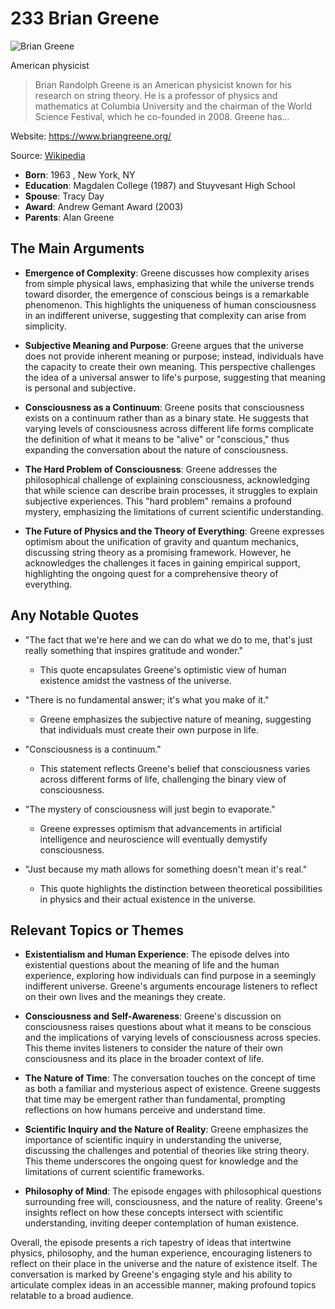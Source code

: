 # 233 Brian Greene


![Brian Greene](https://encrypted-tbn0.gstatic.com/licensed-image?q=tbn:ANd9GcQ2XoEroos98Ot3LTNon9AyJUr0U_spiphSKjrwsHYoSGfCYw1Rd-_gtnfWiGW36RKfk0P2&s=19)

American physicist

> Brian Randolph Greene is an American physicist known for his research on string theory. He is a professor of physics and mathematics at Columbia University and the chairman of the World Science Festival, which he co-founded in 2008. Greene has...

Website: https://www.briangreene.org/

Source: [Wikipedia](https://en.wikipedia.org/wiki/Brian_Greene)

- **Born**: 1963 , New York, NY
- **Education**: Magdalen College (1987) and Stuyvesant High School
- **Spouse**: Tracy Day
- **Award**: Andrew Gemant Award (2003)
- **Parents**: Alan Greene


## The Main Arguments

- **Emergence of Complexity**: Greene discusses how complexity arises from simple physical laws, emphasizing that while the universe trends toward disorder, the emergence of conscious beings is a remarkable phenomenon. This highlights the uniqueness of human consciousness in an indifferent universe, suggesting that complexity can arise from simplicity.

- **Subjective Meaning and Purpose**: Greene argues that the universe does not provide inherent meaning or purpose; instead, individuals have the capacity to create their own meaning. This perspective challenges the idea of a universal answer to life's purpose, suggesting that meaning is personal and subjective.

- **Consciousness as a Continuum**: Greene posits that consciousness exists on a continuum rather than as a binary state. He suggests that varying levels of consciousness across different life forms complicate the definition of what it means to be "alive" or "conscious," thus expanding the conversation about the nature of consciousness.

- **The Hard Problem of Consciousness**: Greene addresses the philosophical challenge of explaining consciousness, acknowledging that while science can describe brain processes, it struggles to explain subjective experiences. This "hard problem" remains a profound mystery, emphasizing the limitations of current scientific understanding.

- **The Future of Physics and the Theory of Everything**: Greene expresses optimism about the unification of gravity and quantum mechanics, discussing string theory as a promising framework. However, he acknowledges the challenges it faces in gaining empirical support, highlighting the ongoing quest for a comprehensive theory of everything.

## Any Notable Quotes

- "The fact that we're here and we can do what we do to me, that's just really something that inspires gratitude and wonder."
  - This quote encapsulates Greene's optimistic view of human existence amidst the vastness of the universe.

- "There is no fundamental answer; it's what you make of it."
  - Greene emphasizes the subjective nature of meaning, suggesting that individuals must create their own purpose in life.

- "Consciousness is a continuum."
  - This statement reflects Greene's belief that consciousness varies across different forms of life, challenging the binary view of consciousness.

- "The mystery of consciousness will just begin to evaporate."
  - Greene expresses optimism that advancements in artificial intelligence and neuroscience will eventually demystify consciousness.

- "Just because my math allows for something doesn't mean it's real."
  - This quote highlights the distinction between theoretical possibilities in physics and their actual existence in the universe.

## Relevant Topics or Themes

- **Existentialism and Human Experience**: The episode delves into existential questions about the meaning of life and the human experience, exploring how individuals can find purpose in a seemingly indifferent universe. Greene's arguments encourage listeners to reflect on their own lives and the meanings they create.

- **Consciousness and Self-Awareness**: Greene's discussion on consciousness raises questions about what it means to be conscious and the implications of varying levels of consciousness across species. This theme invites listeners to consider the nature of their own consciousness and its place in the broader context of life.

- **The Nature of Time**: The conversation touches on the concept of time as both a familiar and mysterious aspect of existence. Greene suggests that time may be emergent rather than fundamental, prompting reflections on how humans perceive and understand time.

- **Scientific Inquiry and the Nature of Reality**: Greene emphasizes the importance of scientific inquiry in understanding the universe, discussing the challenges and potential of theories like string theory. This theme underscores the ongoing quest for knowledge and the limitations of current scientific frameworks.

- **Philosophy of Mind**: The episode engages with philosophical questions surrounding free will, consciousness, and the nature of reality. Greene's insights reflect on how these concepts intersect with scientific understanding, inviting deeper contemplation of human existence.

Overall, the episode presents a rich tapestry of ideas that intertwine physics, philosophy, and the human experience, encouraging listeners to reflect on their place in the universe and the nature of existence itself. The conversation is marked by Greene's engaging style and his ability to articulate complex ideas in an accessible manner, making profound topics relatable to a broad audience.